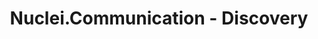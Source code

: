 ---
title: 'Nuclei.Communication - Discovery'
tags: ['Nuclei', 'WCF']
commentIssueId: 5000
ignored: true
---
